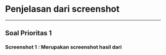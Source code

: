 # Penjelasan dari screenshot
___
## Soal Prioritas 1
### Screenshot 1 : Merupakan screenshot hasil dari

